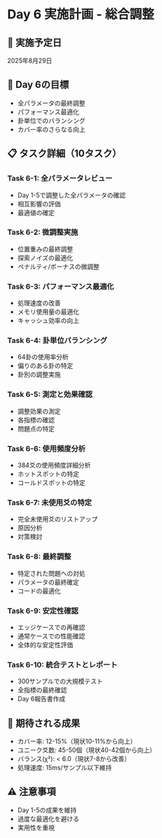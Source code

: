 # Day 6 実施計画 - 総合調整

## 📅 実施予定日
2025年8月29日

## 🎯 Day 6の目標
- 全パラメータの最終調整
- パフォーマンス最適化
- 卦単位でのバランシング
- カバー率のさらなる向上

## 📋 タスク詳細（10タスク）

### Task 6-1: 全パラメータレビュー
- Day 1-5で調整した全パラメータの確認
- 相互影響の評価
- 最適値の確定

### Task 6-2: 微調整実施
- 位置重みの最終調整
- 探索ノイズの最適化
- ペナルティ/ボーナスの微調整

### Task 6-3: パフォーマンス最適化
- 処理速度の改善
- メモリ使用量の最適化
- キャッシュ効率の向上

### Task 6-4: 卦単位バランシング
- 64卦の使用率分析
- 偏りのある卦の特定
- 卦別の調整実施

### Task 6-5: 測定と効果確認
- 調整効果の測定
- 各指標の確認
- 問題点の特定

### Task 6-6: 使用頻度分析
- 384爻の使用頻度詳細分析
- ホットスポットの特定
- コールドスポットの特定

### Task 6-7: 未使用爻の特定
- 完全未使用爻のリストアップ
- 原因分析
- 対策検討

### Task 6-8: 最終調整
- 特定された問題への対処
- パラメータの最終確定
- コードの最適化

### Task 6-9: 安定性確認
- エッジケースでの再確認
- 通常ケースでの性能確認
- 全体的な安定性評価

### Task 6-10: 統合テストとレポート
- 300サンプルでの大規模テスト
- 全指標の最終確認
- Day 6報告書作成

## 🎯 期待される成果
- カバー率: 12-15%（現状10-11%から向上）
- ユニーク爻数: 45-50個（現状40-42個から向上）
- バランス(χ²): < 6.0（現状7-8から改善）
- 処理速度: 15ms/サンプル以下維持

## ⚠️ 注意事項
- Day 1-5の成果を維持
- 過度な最適化を避ける
- 実用性を重視